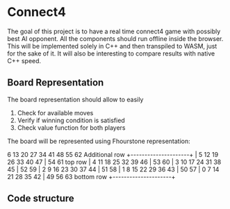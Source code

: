 # Connect4

The goal of this project is to have a real time connect4 game with possibly best AI opponent.
All the components should run offline inside the browser.
This will be implemented solely in C++ and then transpiled to WASM, just for the sake of it.
It will also be interesting to compare results with native C++ speed.

## Board Representation

The board representation should allow to easily

1. Check for available moves
2. Verify if winning condition is satisfied
3. Check value function for both players

The board will be represented using Fhourstone representation:

  6 13 20 27 34 41 48   55 62     Additional row
+---------------------+ 
| 5 12 19 26 33 40 47 | 54 61     top row
| 4 11 18 25 32 39 46 | 53 60
| 3 10 17 24 31 38 45 | 52 59
| 2  9 16 23 30 37 44 | 51 58
| 1  8 15 22 29 36 43 | 50 57
| 0  7 14 21 28 35 42 | 49 56 63  bottom row
+---------------------+

## Code structure
